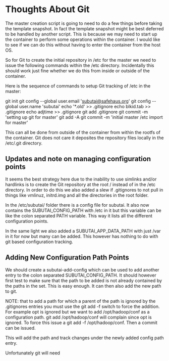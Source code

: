 # Thoughts About Git

The master creation script is going to need to do a few things before taking
the template snapshot. In fact the template snapshot might be best deferred
to be handled by another script. This is because we may need to start up the
container to perform some operations within the container. I would like to
see if we can do this without having to enter the container from the host OS.

So for Git to create the initial repository in /etc for the master we need to
issue the following commands within the /etc directory. Incidentally this should
work just fine whether we do this from inside or outside of the container.

Here is the sequence of commands to setup Git tracking of /etc in the master:

git init
git config --global user.email 'subutai@safehaus.org'
git config --global user.name 'subutai'
echo '*.old' >> .gitignore
echo blkid.tab >> .gitignore
echo adjtime >> .gitignore
git add .gitignore
git commit -m 'setting up git for master'
git add -A
git commit -m 'initial master /etc import for master'

This can all be done from outside of the container from within the rootfs of
the container. Git does not care it deposites the repository files locally in 
the /etc/.git directory.

## Updates and note on managing configuration points

It seems the best strategy here due to the inability to use simlinks and/or
hardlinks is to create the Git repository at the root / instead of in the 
/etc directory. In order to do this we also added a slew if .gitignores to
not pull in things like vmlinuz, initrd.img and all the directories in the
root folder. 

In the /etc/subutai/ folder there is a config file for subutai. It also
now contains the SUBUTAI_CONFIG_PATH with /etc in it but this variable
can be like the colon separated PATH variable. This way it lists all the
different configuration points.

In the same light we also added a SUBUTAI_APP_DATA_PATH with just /var 
in it for now but many can be added. This however has nothing to do with
git based configuration tracking.

## Adding New Configuration Path Points

We should create a subutai-add-config which can be used to add another
entry to the colon separated SUBUTAI_CONFIG_PATH. It should however first
test to make sure that the path to be added is not already contained by
the paths in the set. This is easy enough. It can then also add the new
path to git. 

NOTE: that to add a path for which a parent of the path is ignored by 
the .gitignores entries you must use the git add -f switch to force the 
addition. For example opt is ignored but we want to add /opt/hadoop/conf
as a configuration path. git add /opt/hadoop/conf will complain since 
opt is ignored. To force this issue a git add -f /opt/hadoop/conf. Then
a commit can be issued.

This will add the path and track changes under the newly added config
path entry.

Unfortunately git will need 


